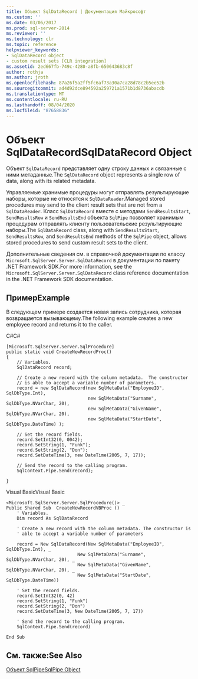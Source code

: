 ```yaml
---
title: Объект SqlDataRecord | Документация Майкрософт
ms.custom: ''
ms.date: 03/06/2017
ms.prod: sql-server-2014
ms.reviewer: ''
ms.technology: clr
ms.topic: reference
helpviewer_keywords:
- SqlDataRecord object
- custom result sets [CLR integration]
ms.assetid: 2ed667fb-749c-4280-a8fb-650643683c8f
author: rothja
ms.author: jroth
ms.openlocfilehash: 87a26f5a2ff5fc6af73a30a7ca28d78c2b5ee52b
ms.sourcegitcommit: ad4d92dce894592a259721a1571b1d8736abacdb
ms.translationtype: MT
ms.contentlocale: ru-RU
ms.lasthandoff: 08/04/2020
ms.locfileid: "87658836"
---
```

# <a name="sqldatarecord-object"></a><span data-ttu-id="b31e7-102">Объект SqlDataRecord</span><span class="sxs-lookup"><span data-stu-id="b31e7-102">SqlDataRecord Object</span></span>
  <span data-ttu-id="b31e7-103">Объект `SqlDataRecord` представляет одну строку данных и связанные с ними метаданные.</span><span class="sxs-lookup"><span data-stu-id="b31e7-103">The `SqlDataRecord` object represents a single row of data, along with its related metadata.</span></span>  
  
 <span data-ttu-id="b31e7-104">Управляемые хранимые процедуры могут отправлять результирующие наборы, которые не относятся к `SqlDataReader`.</span><span class="sxs-lookup"><span data-stu-id="b31e7-104">Managed stored procedures may send to the client result sets that are not from a `SqlDataReader`.</span></span> <span data-ttu-id="b31e7-105">Класс `SqlDataRecord` вместе с методами `SendResultsStart`, `SendResultsRow` и `SendResultsEnd` объекта `SqlPipe` позволяет хранимым процедурам отправлять клиенту пользовательские результирующие наборы.</span><span class="sxs-lookup"><span data-stu-id="b31e7-105">The `SqlDataRecord` class, along with `SendResultsStart`, `SendResultsRow`, and `SendResultsEnd` methods of the `SqlPipe` object, allows stored procedures to send custom result sets to the client.</span></span>  
  
 <span data-ttu-id="b31e7-106">Дополнительные сведения см. в справочной документации по классу `Microsoft.SqlServer.Server.SqlDataRecord` в документации по пакету .NET Framework SDK.</span><span class="sxs-lookup"><span data-stu-id="b31e7-106">For more information, see the `Microsoft.SqlServer.Server.SqlDataRecord` class reference documentation in the .NET Framework SDK documentation.</span></span>  
  
## <a name="example"></a><span data-ttu-id="b31e7-107">Пример</span><span class="sxs-lookup"><span data-stu-id="b31e7-107">Example</span></span>  
 <span data-ttu-id="b31e7-108">В следующем примере создается новая запись сотрудника, которая возвращается вызывающему.</span><span class="sxs-lookup"><span data-stu-id="b31e7-108">The following example creates a new employee record and returns it to the caller.</span></span>  
  
 <span data-ttu-id="b31e7-109">C#</span><span class="sxs-lookup"><span data-stu-id="b31e7-109">C#</span></span>  
  
```  
[Microsoft.SqlServer.Server.SqlProcedure]  
public static void CreateNewRecordProc()  
{  
    // Variables.         
    SqlDataRecord record;  
  
    // Create a new record with the column metadata.  The constructor   
    // is able to accept a variable number of parameters.  
    record = new SqlDataRecord(new SqlMetaData("EmployeeID", SqlDbType.Int),  
                               new SqlMetaData("Surname", SqlDbType.NVarChar, 20),  
                               new SqlMetaData("GivenName", SqlDbType.NVarChar, 20),  
                               new SqlMetaData("StartDate", SqlDbType.DateTime) );  
  
    // Set the record fields.  
    record.SetInt32(0, 0042);  
    record.SetString(1, "Funk");  
    record.SetString(2, "Don");  
    record.SetDateTime(3, new DateTime(2005, 7, 17));  
  
    // Send the record to the calling program.  
    SqlContext.Pipe.Send(record);  
  
}  
```  
  
 <span data-ttu-id="b31e7-110">Visual Basic</span><span class="sxs-lookup"><span data-stu-id="b31e7-110">Visual Basic</span></span>  
  
```  
<Microsoft.SqlServer.Server.SqlProcedure()> _  
Public Shared Sub  CreateNewRecordVBProc ()  
    ' Variables.  
    Dim record As SqlDataRecord  
  
    ' Create a new record with the column metadata. The constructor is   
    ' able to accept a variable number of parameters  
  
    record = New SqlDataRecord(New SqlMetaData("EmployeeID", SqlDbType.Int), _  
                           New SqlMetaData("Surname", SqlDbType.NVarChar, 20), _  
                           New SqlMetaData("GivenName", SqlDbType.NVarChar, 20), _  
                           New SqlMetaData("StartDate", SqlDbType.DateTime))  
  
    ' Set the record fields.  
    record.SetInt32(0, 42)  
    record.SetString(1, "Funk")  
    record.SetString(2, "Don")  
    record.SetDateTime(3, New DateTime(2005, 7, 17))  
  
    ' Send the record to the calling program.  
    SqlContext.Pipe.Send(record)  
  
End Sub  
```  
  
## <a name="see-also"></a><span data-ttu-id="b31e7-111">См. также:</span><span class="sxs-lookup"><span data-stu-id="b31e7-111">See Also</span></span>  
 [<span data-ttu-id="b31e7-112">Объект SqlPipe</span><span class="sxs-lookup"><span data-stu-id="b31e7-112">SqlPipe Object</span></span>](sqlpipe-object.md)  
  
  
